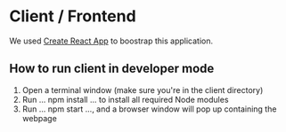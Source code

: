 # Client / Frontend

We used [Create React App](https://create-react-app.dev/) to boostrap this application.

## How to run client in developer mode
1. Open a terminal window (make sure you're in the client directory)
2. Run ... npm install ... to install all required Node modules
3. Run ... npm start ..., and a browser window will pop up containing the webpage
